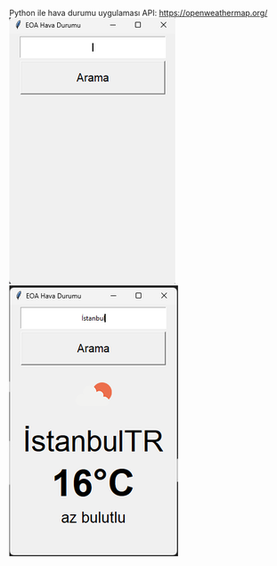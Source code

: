 Python ile hava durumu uygulaması 
API: https://openweathermap.org/ 
![alt text](https://raw.githubusercontent.com/eoakpinarr/HavaDurumu/main/Ekran%20g%C3%B6r%C3%BCnt%C3%BCs%C3%BC%202024-04-04%20144804.png)
![alt text](https://raw.githubusercontent.com/eoakpinarr/HavaDurumu/main/Ekran%20g%C3%B6r%C3%BCnt%C3%BCs%C3%BC%202024-04-04%20144805.png)
